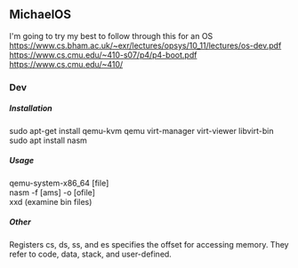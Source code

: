 ## MichaelOS
I'm going to try my best to follow through this for an OS <br/>
https://www.cs.bham.ac.uk/~exr/lectures/opsys/10_11/lectures/os-dev.pdf <br/>
https://www.cs.cmu.edu/~410-s07/p4/p4-boot.pdf <br/>
https://www.cs.cmu.edu/~410/

### Dev
##### Installation
sudo apt-get install qemu-kvm qemu virt-manager virt-viewer libvirt-bin <br/>
sudo apt install nasm
##### Usage
qemu-system-x86\_64 [file] <br/>
nasm -f [ams] -o [ofile] <br/>
xxd (examine bin files) <br/>

##### Other
Registers cs, ds, ss, and es specifies the offset for accessing memory. They refer to 
code, data, stack, and user-defined. 

